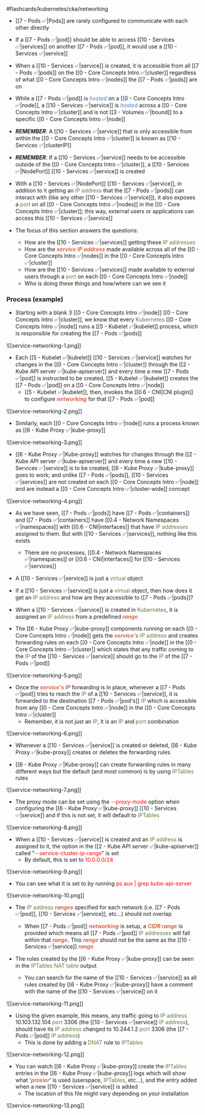 #flashcards/kubernetes/cka/networking

- [[7 - Pods ✅|Pods]] are rarely configured to communicate with each other directly

- If a [[7 - Pods ✅|pod]] should be able to access [[10 - Services ✅|services]] on another [[7 - Pods ✅|pod]], it would use a [[10 - Services ✅|service]]

- When a [[10 - Services ✅|service]] is created, it is accessible from all [[7 - Pods ✅|pods]] on the [[0 - Core Concepts Intro ✅|cluster]] regardless of what [[0 - Core Concepts Intro ✅|nodes]] the [[7 - Pods ✅|pods]] are on

- While a [[7 - Pods ✅|pod]] is <i><span style="color:#477bbe">hosted</span></i> on a [[0 - Core Concepts Intro ✅|node]], a [[10 - Services ✅|service]] is <i><span style="color:#477bbe">hosted</span></i> across a [[0 - Core Concepts Intro ✅|cluster]] and is not [[3 - Volumes ✅|bound]] to a specific [[0 - Core Concepts Intro ✅|node]]

- ***REMEMBER***: A [[10 - Services ✅|service]] that is only accessible from within the [[0 - Core Concepts Intro ✅|cluster]] is known as [[10 - Services ✅|clusterIP]]

- ***REMEMBER***: If a [[10 - Services ✅|service]] needs to be accessible outside of the [[0 - Core Concepts Intro ✅|cluster]], a [[10 - Services ✅|NodePort]] [[10 - Services ✅|service]] is created

- With a [[10 - Services ✅|NodePort]] [[10 - Services ✅|service]], in addition to it getting an <span style="color:#5c7e3e">IP address</span> that the [[7 - Pods ✅|pods]] can interact with (like any other [[10 - Services ✅|service]]), it also exposes a <span style="color:#5c7e3e">port</span> on all [[0 - Core Concepts Intro ✅|nodes]] in the [[0 - Core Concepts Intro ✅|cluster]]; this way, external users or applications can access this [[10 - Services ✅|service]]

- The focus of this section answers the questions:
	- How are the [[10 - Services ✅|services]] getting these <span style="color:#5c7e3e">IP addresses</span>
	- How are the <b><i><span style="color:#d46644">service IP address</span></i></b> made available across all of the [[0 - Core Concepts Intro ✅|nodes]] in the [[0 - Core Concepts Intro ✅|cluster]]
	- How are the [[10 - Services ✅|services]] made available to external users through a <span style="color:#5c7e3e">port</span> on each [[0 - Core Concepts Intro ✅|node]]
	- Who is doing these things and how/where can we see it

### Process (example)

- Starting with a blank 3 [[0 - Core Concepts Intro ✅|node]] [[0 - Core Concepts Intro ✅|cluster]], we know that every <span style="color:#5c7e3e">Kubernetes</span> [[0 - Core Concepts Intro ✅|node]] runs a [[5 - Kubelet ✅|kubelet]] process, which is responsible for creating the [[7 - Pods ✅|pods]]

![[service-networking-1.png]]

- Each [[5 - Kubelet ✅|kubelet]] [[10 - Services ✅|service]] watches for changes in the [[0 - Core Concepts Intro ✅|cluster]] through the [[2 - Kube API server ✅|kube-apiserver]] and every time a new [[7 - Pods ✅|pod]] is instructed to be created, [[5 - Kubelet ✅|kubelet]] creates the [[7 - Pods ✅|pod]] on a [[0 - Core Concepts Intro ✅|node]]
	- [[5 - Kubelet ✅|kubelet]], then, invokes the [[0.6 - CNI|CNI plugin]] to configure <b><i><span style="color:#d46644">networking</span></i></b> for that [[7 - Pods ✅|pod]]

![[service-networking-2.png]]

- Similarly, each [[0 - Core Concepts Intro ✅|node]] runs a process known as [[6 - Kube Proxy ✅|kube-proxy]]

![[service-networking-3.png]]

- [[6 - Kube Proxy ✅|Kube-proxy]] watches for changes through the [[2 - Kube API server ✅|kube-apiserver]] and every time a new [[10 - Services ✅|service]] is to be created, [[6 - Kube Proxy ✅|kube-proxy]] goes to work; and unlike [[7 - Pods ✅|pods]], [[10 - Services ✅|services]] are not created on each [[0 - Core Concepts Intro ✅|node]] and are instead a [[0 - Core Concepts Intro ✅|cluster-wide]] concept

![[service-networking-4.png]]

- As we have seen, [[7 - Pods ✅|pods]] have [[7 - Pods ✅|containers]] and [[7 - Pods ✅|containers]] have [[0.4 - Network Namespaces ✅|namespaces]] with [[0.6 - CNI|interfaces]] that have <span style="color:#5c7e3e">IP addresses</span> assigned to them. But with [[10 - Services ✅|services]], nothing like this exists
	- There are no processes, [[0.4 - Network Namespaces ✅|namespaces]] or [[0.6 - CNI|interfaces]] for [[10 - Services ✅|services]]

- A [[10 - Services ✅|service]] is just a <span style="color:#5c7e3e">virtual</span> object

- If a [[10 - Services ✅|service]] is just a <span style="color:#5c7e3e">virtual</span> object, then how does it get an <span style="color:#5c7e3e">IP address</span> and how are they accessible to [[7 - Pods ✅|pods]]?

- When a [[10 - Services ✅|service]] is created in <span style="color:#5c7e3e">Kubernetes</span>, it is assigned an <span style="color:#5c7e3e">IP address</span> from a predefined <b><i><span style="color:#d46644">range</span></i></b>

- The [[6 - Kube Proxy ✅|kube-proxy]] components running on each [[0 - Core Concepts Intro ✅|node]] gets the <b><i><span style="color:#d46644">service's</span></i></b> <span style="color:#5c7e3e">IP address</span> and creates forwarding rules on each [[0 - Core Concepts Intro ✅|node]] in the [[0 - Core Concepts Intro ✅|cluster]] which states that any traffic coming to the <span style="color:#5c7e3e">IP</span> of the [[10 - Services ✅|service]] should go to the <span style="color:#5c7e3e">IP</span> of the [[7 - Pods ✅|pod]]

![[service-networking-5.png]]

- Once the <b><i><span style="color:#d46644">service's IP</span></i></b> forwarding is in place, whenever a [[7 - Pods ✅|pod]] tries to reach the <span style="color:#5c7e3e">IP</span> of a [[10 - Services ✅|service]], it is forwarded to the destination [[7 - Pods ✅|pod's]] <span style="color:#5c7e3e">IP</span> which is accessible from any [[0 - Core Concepts Intro ✅|node]] in the [[0 - Core Concepts Intro ✅|cluster]]
	- Remember, it is not just an <span style="color:#5c7e3e">IP</span>, it is an <span style="color:#5c7e3e">IP</span> and <span style="color:#5c7e3e">port</span> combination

![[service-networking-6.png]]

- Whenever a [[10 - Services ✅|service]] is created or deleted, [[6 - Kube Proxy ✅|kube-proxy]] creates or deletes the forwarding rules

- [[6 - Kube Proxy ✅|Kube-proxy]] can create forwarding rules in many different ways but the default (and most common) is by using <span style="color:#5c7e3e">IPTables</span> rules

![[service-networking-7.png]]

- The proxy mode can be set using the <span style="color:red">--proxy-mode</span> option when configuring the [[6 - Kube Proxy ✅|kube-proxy]] [[10 - Services ✅|service]] and if this is not set, it will default to <span style="color:#5c7e3e">IPTables</span>

![[service-networking-8.png]]

- When a [[10 - Services ✅|service]] is created and an <span style="color:#5c7e3e">IP address</span> is assigned to it, the option in the [[2 - Kube API server ✅|kube-apiserver]] called "<span style="color:red">--service-cluster-ip-range</span>" is set
	- By default, this is set to <span style="color:red">10.0.0.0/24</span>

![[service-networking-9.png]]

- You can see what it is set to by running <span style="color:red">ps aux | grep kube-api-server</span>

![[service-networking-10.png]]

- The <span style="color:#5c7e3e">IP address</span> <b><i><span style="color:#d46644">ranges</span></i></b> specified for each network (i.e. [[7 - Pods ✅|pod]], [[10 - Services ✅|service]], etc…) should not overlap
	- When [[7 - Pods ✅|pod]] <b><i><span style="color:#d46644">networking</span></i></b> is setup, a <b><i><span style="color:#d46644">CIDR range</span></i></b> is provided which means all [[7 - Pods ✅|pod]] <span style="color:#5c7e3e">IP addresses</span> will fall within that <b><i><span style="color:#d46644">range</span></i></b>. This <b><i><span style="color:#d46644">range</span></i></b> should not be the same as the [[10 - Services ✅|service]] <b><i><span style="color:#d46644">range</span></i></b>

- The rules created by the [[6 - Kube Proxy ✅|kube-proxy]] can be seen in the <span style="color:#5c7e3e">IPTables NAT table</span> output
	- You can search for the name of the [[10 - Services ✅|service]] as all rules created by [[6 - Kube Proxy ✅|kube-proxy]] have a comment with the name of the [[10 - Services ✅|service]] on it

![[service-networking-11.png]]

- Using the given example, this means, any traffic going to <span style="color:#5c7e3e">IP address</span> 10.103.132.104 <span style="color:#5c7e3e">port</span> 3306 (the [[10 - Services ✅|service]] <span style="color:#5c7e3e">IP address</span>),  should have its <span style="color:#5c7e3e">IP address</span> changed to 10.244.1.2 <span style="color:#5c7e3e">port</span> 3306 (the [[7 - Pods ✅|pod]] <span style="color:#5c7e3e">IP address</span>)
	- This is done by adding a <span style="color:#5c7e3e">DNAT</span> rule to <span style="color:#5c7e3e">IPTables</span>

![[service-networking-12.png]]

- You can watch [[6 - Kube Proxy ✅|kube-proxy]] create the <span style="color:#5c7e3e">IPTables</span> entries in the [[6 - Kube Proxy ✅|kube-proxy]] logs which will show what '<b><i><span style="color:#d46644">proxier</span></i></b>' is used (userspace, <span style="color:#5c7e3e">IPTables</span>, etc…), and the entry added when a new [[10 - Services ✅|service]] is added
	- The location of this file might vary depending on your installation

![[service-networking-13.png]]
